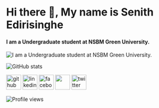 # Hi there 👋, My name is Senith Edirisinghe
#### I am a Undergraduate student at NSBM Green University.
![I am a Undergraduate student at NSBM Green University.](https://p.kindpng.com/picc/s/128-1280187_github-logo-png-github-transparent-png.png)

![GitHub stats](https://github-readme-stats.vercel.app/api?username=senithde-07&show_icons=true)  



[<img src='' alt='github' height='40'>](https://github.com/senithde-07)  [<img src='https://cdn2.iconfinder.com/data/icons/social-media-2285/512/1_Linkedin_unofficial_colored_svg-512.png' alt='linkedin' height='40'>](https://www.linkedin.com/in/https://www.linkedin.com/in/senith-edirisinghe-978205210//)  [<img src='https://cdn1.iconfinder.com/data/icons/social-media-2285/512/Colored_Facebook3_svg-512.png' alt='facebook' height='40'>](https://www.facebook.com/https://www.facebook.com/senith.edirisinghe.1)  [<img src='https://cdn2.iconfinder.com/data/icons/social-media-2285/512/1_Instagram_colored_svg_1-512.png' height='40'>](https://www.instagram.com/senith.d.e07/)  [<img src='https://cdn2.iconfinder.com/data/icons/social-media-2285/512/1_Twitter_colored_svg-512.png' alt='twitter' height='40'>](https://twitter.com/https://twitter.com/d_senith)  


![Profile views](https://gpvc.arturio.dev/senithde-07)  
